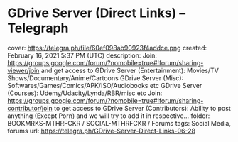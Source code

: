 # GDrive Server (Direct Links) – Telegraph

cover: https://telegra.ph/file/60ef098ab90923f4addce.png
created: February 16, 2021 5:37 PM (UTC)
description: Join: https://groups.google.com/forum/?nomobile=true#!forum/sharing-viewer/join and get access to GDrive Server (Entertainment): Movies/TV Shows/Documentary/Anime/Cartoons  GDrive Server (Misc): Softwares/Games/Comics/APK/ISO/Audiobooks etc  GDrive Server (Courses): Udemy/Udacity/Lynda/RBR/misc etc  Join: https://groups.google.com/forum/?nomobile=true#!forum/sharing-contributor/join to get access to GDrive Server (Contributors): Ability to post anything (Except Porn) and we will try to add it in respective…
folder: BOOKMRKS-MTHRFCKR / SOCIAL-MTHRFCKR / Forums
tags: Social Media, forums
url: https://telegra.ph/GDrive-Server-Direct-Links-06-28